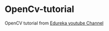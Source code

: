 # OpenCv-tutorial
OpenCV tutorial from [Edureka youtube Channel](https://www.youtube.com/watch?v=WQeoO7MI0Bs&t=18s)
